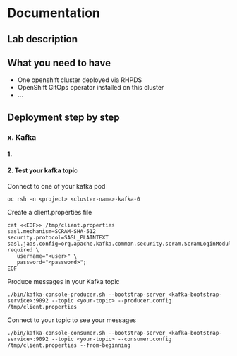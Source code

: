 # Documentation

## Lab description

## What you need to have

* One openshift cluster deployed via RHPDS
* OpenShift GitOps operator installed on this cluster
* ...

## Deployment step by step


### x. Kafka

#### 1. 

#### 2. Test your kafka topic

Connect to one of your kafka pod
```
oc rsh -n <project> <cluster-name>-kafka-0
```

Create a client.properties file
```
cat <<EOF>> /tmp/client.properties
sasl.mechanism=SCRAM-SHA-512
security.protocol=SASL_PLAINTEXT
sasl.jaas.config=org.apache.kafka.common.security.scram.ScramLoginModule required \
   username="<user>" \
   password="<password>";
EOF
```

Produce messages in your Kafka topic
```
./bin/kafka-console-producer.sh --bootstrap-server <kafka-bootstrap-service>:9092 --topic <your-topic> --producer.config /tmp/client.properties
```

Connect to your topic to see your messages
```
./bin/kafka-console-consumer.sh --bootstrap-server <kafka-bootstrap-service>:9092 --topic <your-topic> --consumer.config /tmp/client.properties --from-beginning
```